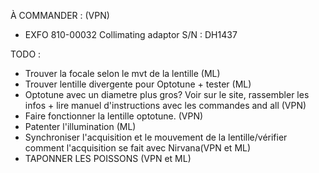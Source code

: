 À COMMANDER : (VPN)
  - EXFO 810-00032 Collimating adaptor S/N : DH1437
  
TODO :
  - Trouver la focale selon le mvt de la lentille (ML)
  - Trouver lentille divergente pour Optotune + tester (ML)
  - Optotune avec un diametre plus gros? Voir sur le site, rassembler les infos + lire manuel d'instructions avec les commandes and all (VPN)
  - Faire fonctionner la lentille optotune. (VPN)
  - Patenter l'illumination (ML)
  - Synchroniser l'acquisition et le mouvement de la lentille/vérifier comment l'acquisition se fait avec Nirvana(VPN et ML)
  - TAPONNER LES POISSONS (VPN et ML)
